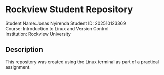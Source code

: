 # Rockview Student Repository

Student Name:Jonas Nyirenda
Student ID: 202510123369  
Course: Introduction to Linux and Version Control  
Institution: Rockview University

## Description
This repository was created using the Linux terminal as part of a practical assignment.
